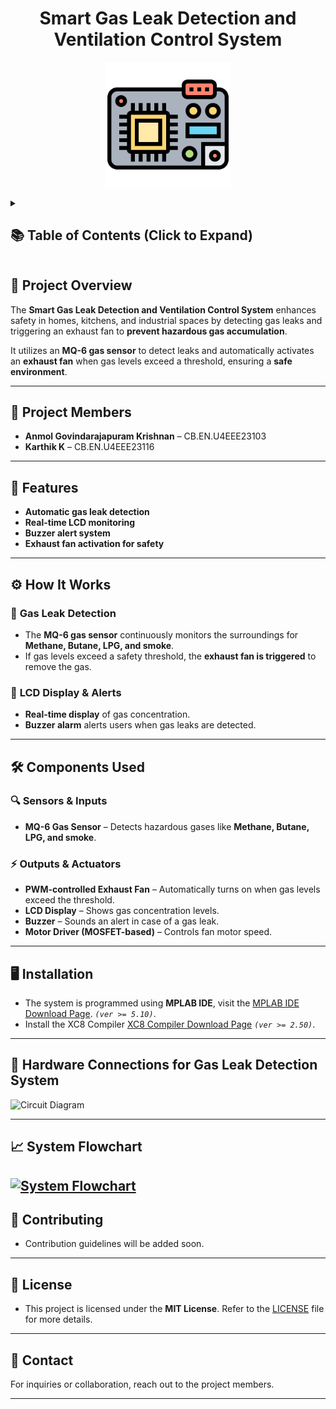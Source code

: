 <h1 align="center">Smart Gas Leak Detection and Ventilation Control System</h1>

<p align="center">
  <img src="assets/icons/microcontroller.png" width="200">
</p>

<details>
  <summary><h2>📚 Table of Contents (Click to Expand)</h2></summary>

- [📌 Project Overview](#-project-overview)
- [👥 Project Members](#-project-members)
- [🚀 Features](#-features)
- [⚙️ How It Works](#️-how-it-works)
  - [🔹 **Gas Leak Detection**](#-gas-leak-detection)
  - [🔹 **LCD Display \& Alerts**](#-lcd-display--alerts)
- [🛠️ Components Used](#️-components-used)
  - [**🔍 Sensors \& Inputs**](#-sensors--inputs)
  - [**⚡ Outputs \& Actuators**](#-outputs--actuators)
- [🖥️ Installation](#️-installation)
- [🔌 Hardware Connections for Gas Leak Detection System](#-hardware-connections-for-gas-leak-detection-system)
- [📈 System Flowchart](#-system-flowchart)
- [](#)
- [🤝 Contributing](#-contributing)
- [📜 License](#-license)
- [📩 Contact](#-contact)

</details>

## 📌 Project Overview  
The **Smart Gas Leak Detection and Ventilation Control System** enhances safety in homes, kitchens, and industrial spaces by detecting gas leaks and triggering an exhaust fan to **prevent hazardous gas accumulation**.  

It utilizes an **MQ-6 gas sensor** to detect leaks and automatically activates an **exhaust fan** when gas levels exceed a threshold, ensuring a **safe environment**.  

---

## 👥 Project Members  
- **Anmol Govindarajapuram Krishnan** – CB.EN.U4EEE23103  
- **Karthik K** – CB.EN.U4EEE23116  

---
## 🚀 Features  
- **Automatic gas leak detection**  
- **Real-time LCD monitoring**  
- **Buzzer alert system**  
- **Exhaust fan activation for safety**  

---

## ⚙️ How It Works  

### 🔹 **Gas Leak Detection**  
- The **MQ-6 gas sensor** continuously monitors the surroundings for **Methane, Butane, LPG, and smoke**.  
- If gas levels exceed a safety threshold, the **exhaust fan is triggered** to remove the gas.  

### 🔹 **LCD Display & Alerts**  
- **Real-time display** of gas concentration.  
- **Buzzer alarm** alerts users when gas leaks are detected.  

---

## 🛠️ Components Used  

### **🔍 Sensors & Inputs**  
- **MQ-6 Gas Sensor** – Detects hazardous gases like **Methane, Butane, LPG, and smoke**.  

### **⚡ Outputs & Actuators**  
- **PWM-controlled Exhaust Fan** – Automatically turns on when gas levels exceed the threshold.  
- **LCD Display** – Shows gas concentration levels.  
- **Buzzer** – Sounds an alert in case of a gas leak.  
- **Motor Driver (MOSFET-based)** – Controls fan motor speed.  

---

## 🖥️ Installation  
- The system is programmed using **MPLAB IDE**,  visit the [MPLAB IDE Download Page](https://www.microchip.com/en-us/tools-resources/archives/mplab-ecosystem). *```(ver >= 5.10)```*.  
- Install the XC8 Compiler [XC8 Compiler Download Page](https://www.microchip.com/en-us/tools-resources/develop/mplab-xc-compilers#tabs) *```(ver >= 2.50)```*.

---

## 🔌 Hardware Connections for Gas Leak Detection System

![Circuit Diagram](Insert_Circuit_Diagram_Image_URL_Here)

---

## 📈 System Flowchart
[![System Flowchart](Smart-Gas-Leak-Detection-and-Ventilation-Control-System\designs\MCA-2025-03-31-152404.png)](https://github.com/Anmol-G-K/Smart-Gas-Leak-Detection-and-Ventilation-Control-System/blob/e0f4cf79d11e2cc54357b8dd173b5a9e6a6b464b/designs/MCA-2025-03-31-152404.png)
---

## 🤝 Contributing  
- Contribution guidelines will be added soon.  

---

## 📜 License  
- This project is licensed under the **MIT License**. Refer to the [LICENSE](LICENSE) file for more details.  

---

## 📩 Contact  
For inquiries or collaboration, reach out to the project members.  

---
